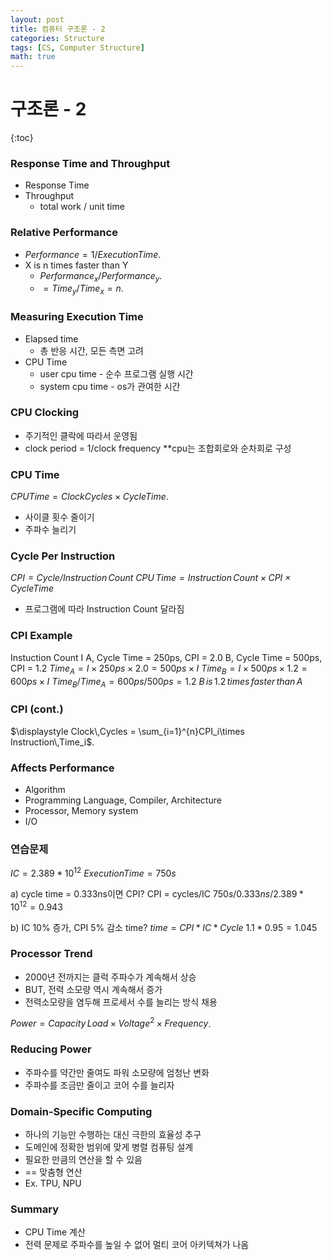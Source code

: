 ```yaml
---
layout: post
title: 컴퓨터 구조론 - 2
categories: Structure
tags: [CS, Computer Structure]
math: true
---
```


# 구조론 - 2

{:toc}

### Response Time and Throughput

- Response Time
- Throughput
  - total work / unit time

### Relative Performance

- $Performance = 1/Execution Time$.
- X is n times faster than Y
  - $Performance_x / Performance_y$.
  - $=Time_y/Time_x = n$.

### Measuring Execution Time

- Elapsed time
  - 총 반응 시간, 모든 측면 고려
- CPU Time
  - user cpu time - 순수 프로그램 실행 시간
  - system cpu time - os가 관여한 시간

### CPU Clocking

- 주기적인 클락에 따라서 운영됨
- clock period = 1/clock frequency
  \*\*cpu는 조합회로와 순차회로 구성

### CPU Time

$CPU Time = Clock Cycles \times Cycle Time$.

- 사이클 횟수 줄이기
- 주파수 늘리기

### Cycle Per Instruction

_$CPI = Cycle / Instruction\,Count$_
_$CPU\,Time = Instruction\,Count \times CPI \times Cycle Time$_

- 프로그램에 따라 Instruction Count 달라짐

### CPI Example

Instuction Count I
A, Cycle Time = 250ps, CPI = 2.0
B, Cycle Time = 500ps, CPI = 1.2
$Time_A = I\times250ps\times2.0 = 500ps\times I$
$Time_B = I\times500ps\times1.2 = 600ps\times I$
$Time_B/Time_A = 600ps/500ps = 1.2$
$B\,is\,1.2\,times\,faster\,than\,A$

### CPI (cont.)

$\displaystyle Clock\,Cycles = \sum_{i=1}^{n}CPI_i\times Instruction\,Time_i$.

### Affects Performance

- Algorithm
- Programming Language, Compiler, Architecture
- Processor, Memory system
- I/O

### 연습문제

$IC = 2.389*10^{12}$
$Execution Time = 750s$

a) cycle time = 0.333ns이면 CPI?
CPI = cycles/IC
$750s/0.333ns/2.389*10^{12} = 0.943$

b) IC 10% 증가, CPI 5% 감소 time?
$time = CPI*IC*Cycle$
$1.1*0.95 = 1.045$

### Processor Trend

- 2000년 전까지는 클럭 주파수가 계속해서 상승
- BUT, 전력 소모량 역시 계속해서 증가
- 전력소모량을 염두해 프로세서 수를 늘리는 방식 채용

$Power = Capacity\,Load\times Voltage^2 \times Frequency$.

### Reducing Power

- 주파수를 약간만 줄여도 파워 소모량에 엄청난 변화
- 주파수를 조금만 줄이고 코어 수를 늘리자

### Domain-Specific Computing

- 하나의 기능만 수행하는 대신 극한의 효율성 추구
- 도메인에 정확한 범위에 맞게 병렬 컴퓨팅 설계
- 필요한 만큼의 연산을 할 수 있음
- == 맞춤형 연산
- Ex. TPU, NPU

### Summary

- CPU Time 계산
- 전력 문제로 주파수를 높일 수 없어 멀티 코어 아키텍쳐가 나옴
